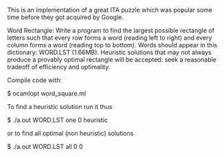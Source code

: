 This is an implementation of a great ITA puzzle which was popular some time before
they got acquired by Google.

Word Rectangle:
Write a program to find the largest possible rectangle of letters such that 
every row forms a word (reading left to right) and every column forms a word 
(reading top to bottom). Words should appear in this dictionary: WORD.LST (1.66MB).
Heuristic solutions that may not always produce a provably optimal rectangle
will be accepted: seek a reasonable tradeoff of efficiency and optimality. 


Compile code with:

$ ocamlopt word_square.ml

To find a heuristic solution run it thus

$ ./a.out WORD.LST one 0 heuristic

or to find all optimal (non heuristic) solutions

$ ./a.out WORD.LST all 0 0
